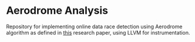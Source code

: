 # Aerodrome Analysis

Repository for implementing online data race detection using Aerodrome algorithm as defined in [this](https://dl.acm.org/doi/10.1145/3373376.3378475) research paper, using LLVM for instrumentation.